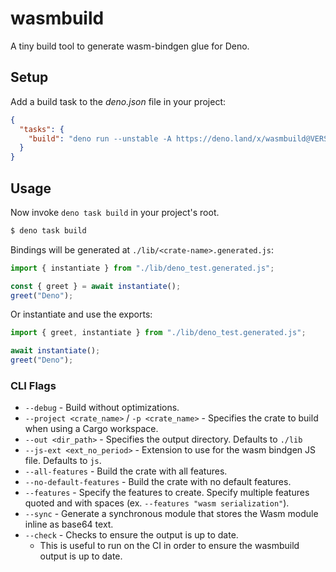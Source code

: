 # wasmbuild

A tiny build tool to generate wasm-bindgen glue for Deno.

## Setup

Add a build task to the _deno.json_ file in your project:

```json
{
  "tasks": {
    "build": "deno run --unstable -A https://deno.land/x/wasmbuild@VERSION_GOES_HERE/main.ts"
  }
}
```

## Usage

Now invoke `deno task build` in your project's root.

```bash
$ deno task build
```

Bindings will be generated at `./lib/<crate-name>.generated.js`:

```ts
import { instantiate } from "./lib/deno_test.generated.js";

const { greet } = await instantiate();
greet("Deno");
```

Or instantiate and use the exports:

```ts
import { greet, instantiate } from "./lib/deno_test.generated.js";

await instantiate();
greet("Deno");
```

### CLI Flags

- `--debug` - Build without optimizations.
- `--project <crate_name>` / `-p <crate_name>` - Specifies the crate to build
  when using a Cargo workspace.
- `--out <dir_path>` - Specifies the output directory. Defaults to `./lib`
- `--js-ext <ext_no_period>` - Extension to use for the wasm bindgen JS
  file. Defaults to `js`.
- `--all-features` - Build the crate with all features.
- `--no-default-features` - Build the crate with no default features.
- `--features` - Specify the features to create. Specify multiple features
  quoted and with spaces (ex. `--features "wasm serialization"`).
- `--sync` - Generate a synchronous module that stores the Wasm module inline as
  base64 text.
- `--check` - Checks to ensure the output is up to date.
  - This is useful to run on the CI in order to ensure the wasmbuild output is
    up to date.
